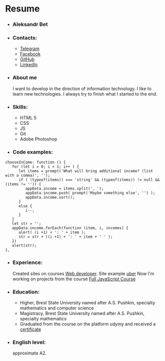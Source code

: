 # Resume
*  ### Aleksandr Bet
*  ### Contacts:
   - [Telegram](https://t.me/Alex_van_Bet) 
   - [Facebook](https://www.facebook.com/profile.php?id=100001217534271)
   - [GitHub](https://github.com/Alex-van-Bet)
   - [LinkedIn](https://www.linkedin.com/in/alexander-bet-54372014a)
 
*  ### About me
    I want to develop in the direction of information technology. 
    I like to learn new technologies. 
    I always try to finish what I started to the end.
*  ### Skills:
     * HTML 5
     * CSS
     * JS
     * Git
     * Adobe Photoshop
   
*  ### Code examples:
```
chooseInCome: function () {
   for (let i = 0; i < 1; i++ ) {
      let items = prompt('What will bring additional income? (list with a comma)', '');
      if ( (typeof(items)) === 'string' && (typeof(items)) != null && (items != '')) {
         appData.income = items.split(', ');
         appData.income.push( prompt('Maybe something else', '') );
         appData.income.sort();
      }
      else {
         i--;
      }
   }
   let str = '';
   appData.income.forEach(function (item, i, incomes) {
      alert( (i +1) + ': ' + item );
      str = str + ((i +1) + ': ' + item + ' ' );
   })
   alert(str);
},
   ```
*  ### Experience: 
   Created sites on courses [Web developer](https://www.udemy.com/webdeveloper). Site example [uber](https://alex-van-bet.github.io)
   Now I'm working on projects from the course [Full JavaScript Course](https://www.udemy.com/javascript_full)
*  ### Education:
   * Higher, Brest State University named after A.S. Pushkin, specialty mathematics and computer science
   * Magistracy, Brest State University named after A.S. Pushkin, specialty mathematics
   * Graduated from the course on the platform udymy and received a [certificate](https://www.udemy.com/certificate/UC-61V36XM1)
*  ### English level: 
   approximate A2.